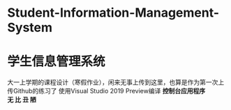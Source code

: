 # Student-Information-Management-System
# 学生信息管理系统
大一上学期的课程设计（寒假作业），闲来无事上传到这里，也算是作为第一次上传Github的练习了
使用Visual Studio 2019 Preview编译
**控制台应用程序   
无 比 丑 陋**  
